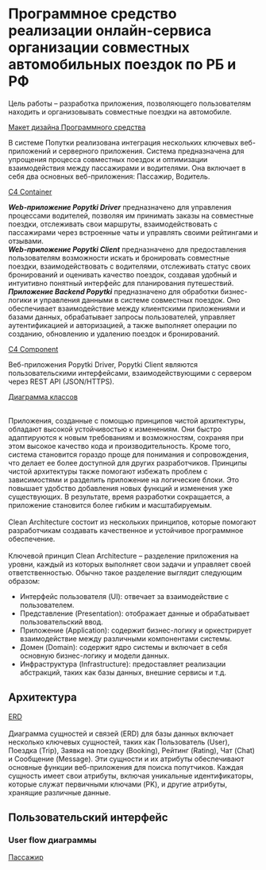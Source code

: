 # Программное средство реализации онлайн-сервиса организации совместных автомобильных поездок по РБ и РФ
Цель работы – разработка приложения, позволяющего пользователям находить и организовывать совместные поездки на автомобиле.

[Макет дизайна Программного средства](https://www.figma.com/design/PQkgQu3JMsPId5t9dff724/%D0%94%D0%B8%D0%B7%D0%B0%D0%B9%D0%BD-%D0%B4%D0%B8%D0%BF%D0%BB%D0%BE%D0%BC?node-id=0-1&node-type=canvas&t=rwB2GEdUHnWTJIzY-0)

В системе Попутки реализована интеграция нескольких ключевых веб-приложений и серверного приложения. Система предназначена для упрощения процесса совместных поездок и оптимизации взаимодействия между пассажирами и водителями. Она включает в себя два основных веб-приложения: Пассажир, Водитель.

[C4 Container](https://github.com/iamlinss/Popytki/blob/main/doc/C4%20-%20Container.jpg)

***Web-приложение Popytki Driver*** предназначено для управления процессами водителей, позволяя им принимать заказы на совместные поездки, отслеживать свои маршруты, взаимодействовать с пассажирами через встроенные чаты и управлять своими рейтингами и отзывами.<br />
***Web-приложение Popytki Client*** предназначено для предоставления пользователям возможности искать и бронировать совместные поездки, взаимодействовать с водителями, отслеживать статус своих бронирований и оценивать качество поездок, создавая удобный и интуитивно понятный интерфейс для планирования путешествий.<br />
***Приложение Backend Popytki*** предназначено для обработки бизнес-логики и управления данными в системе совместных поездок. Оно обеспечивает взаимодействие между клиентскими приложениями и базами данных, обрабатывает запросы пользователей, управляет аутентификацией и авторизацией, а также выполняет операции по созданию, обновлению и удалению поездок и бронирований.


[C4 Component](https://github.com/iamlinss/Popytki/blob/main/doc/C4%20-%20Component.jpg)

Веб-приложения Popytki Driver, Popytki Client являются пользовательскими интерфейсами, взаимодействующими с сервером через REST API (JSON/HTTPS).

[Диаграмма классов](https://github.com/iamlinss/Popytki/blob/main/doc/class.png)

<br />Приложения, созданные с помощью принципов чистой архитектуры, обладают высокой устойчивостью к изменениям. Они быстро адаптируются к новым требованиям и возможностям, сохраняя при этом высокое качество кода и производительность. Кроме того, система становится гораздо проще для понимания и сопровождения, что делает ее более доступной для других разработчиков.
Принципы чистой архитектуры также помогают избежать проблем с зависимостями и разделить приложение на логические блоки. Это повышает удобство добавления новых функций и изменения уже существующих. В результате, время разработки сокращается, а приложение становится более гибким и масштабируемым.<br />
<br />Clean Architecture состоит из нескольких принципов, которые помогают разработчикам создавать качественное и устойчивое программное обеспечение.<br />
<br />Ключевой принцип Clean Architecture – разделение приложения на уровни, каждый из которых выполняет свои задачи и управляет своей ответственностью. Обычно такое разделение выглядит следующим образом:<br />
* Интерфейс пользователя (UI): отвечает за взаимодействие с пользователем.
* Представление (Presentation): отображает данные и обрабатывает пользовательский ввод.
* Приложение (Application): содержит бизнес-логику и оркестрирует взаимодействие между различными компонентами системы.
* Домен (Domain): содержит ядро системы и включает в себя основную бизнес-логику и модели данных.
* Инфраструктура (Infrastructure): предоставляет реализации абстракций, таких как базы данных, внешние сервисы и т.д.

## Архитектура

[ERD](https://github.com/iamlinss/Popytki/blob/main/doc/drawSQL-image-export-2024-10-02.png) <br />
<br />Диаграмма сущностей и связей (ERD) для базы данных включает несколько ключевых сущностей, таких как Пользователь (User), Поездка (Trip), Заявка на поездку (Booking), Рейтинг (Rating), Чат (Chat) и Сообщение (Message). Эти сущности и их атрибуты обеспечивают основные функции веб-приложения для поиска попутчиков.
Каждая сущность имеет свои атрибуты, включая уникальные идентификаторы, которые служат первичными ключами (PK), и другие атрибуты, хранящие различные данные.

## Пользовательский интерфейс 
### User flow диаграммы
[Пассажир](https://github.com/iamlinss/Popytki/blob/main/doc/user%20flow%20(%D0%9F%D0%B0%D1%81%D1%81%D0%B0%D0%B6%D0%B8%D1%80).png)


